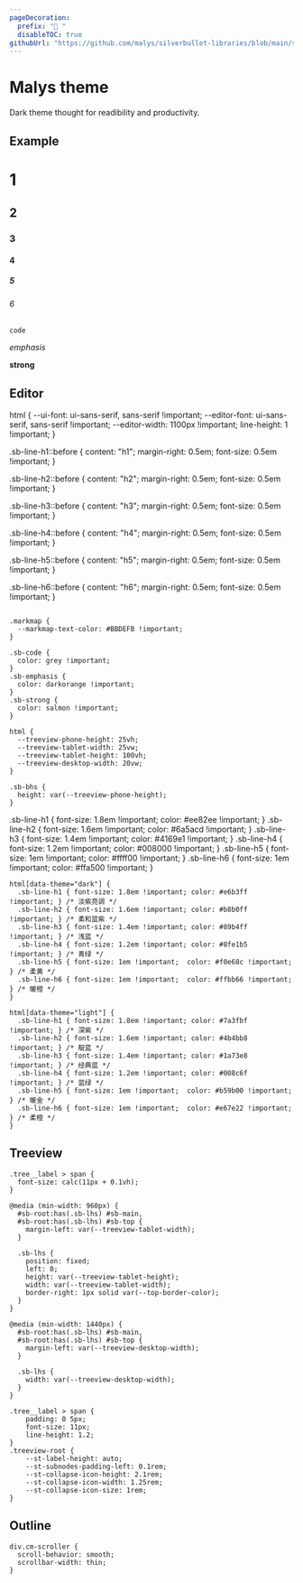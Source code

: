 ```yaml
---
pageDecoration:
  prefix: "🎄 "
  disableTOC: true
githubUrl: "https://github.com/malys/silverbullet-libraries/blob/main/src/Theme/theme-malys.md"
---
```


# Malys theme

Dark theme thought for readibility and productivity.

## Example
# 1 
## 2
### 3
#### 4
##### 5
###### 6

`code`

*emphasis*

**strong**

## Editor

html {
  --ui-font: ui-sans-serif, sans-serif !important;
  --editor-font: ui-sans-serif, sans-serif !important;
  --editor-width: 1100px !important;
  line-height: 1 !important;
}

.sb-line-h1::before {
  content: "h1";
  margin-right: 0.5em;
  font-size: 0.5em !important;
}

.sb-line-h2::before {
  content: "h2";
  margin-right: 0.5em;
  font-size: 0.5em !important;
}

.sb-line-h3::before {
  content: "h3";
  margin-right: 0.5em;
  font-size: 0.5em !important;
}

.sb-line-h4::before {
  content: "h4";
  margin-right: 0.5em;
  font-size: 0.5em !important;
}

.sb-line-h5::before {
  content: "h5";
  margin-right: 0.5em;
  font-size: 0.5em !important;
}

.sb-line-h6::before {
  content: "h6";
  margin-right: 0.5em;
  font-size: 0.5em !important;
}

```space-style

.markmap {
  --markmap-text-color: #BBDEFB !important;
}

.sb-code {
  color: grey !important;
}
.sb-emphasis {
  color: darkorange !important;
}
.sb-strong {
  color: salmon !important;
}

html {
  --treeview-phone-height: 25vh;
  --treeview-tablet-width: 25vw;
  --treeview-tablet-height: 100vh;
  --treeview-desktop-width: 20vw; 
}

.sb-bhs {
  height: var(--treeview-phone-height);
}
```

.sb-line-h1 {
  font-size: 1.8em !important;
  color: #ee82ee !important;
}
.sb-line-h2 {
  font-size: 1.6em !important;
  color: #6a5acd !important;
}
.sb-line-h3 {
   font-size: 1.4em !important;
  color: #4169e1 !important;
}
.sb-line-h4 {
  font-size: 1.2em !important;
  color: #008000 !important;
}
.sb-line-h5 {
  font-size: 1em !important;
  color: #ffff00 !important;
}
.sb-line-h6 {
  font-size: 1em !important;
  color: #ffa500 !important;
}

```space-style
html[data-theme="dark"] {
  .sb-line-h1 { font-size: 1.8em !important; color: #e6b3ff !important; } /* 淡紫亮调 */
  .sb-line-h2 { font-size: 1.6em !important; color: #b8b0ff !important; } /* 柔和蓝紫 */
  .sb-line-h3 { font-size: 1.4em !important; color: #89b4ff !important; } /* 浅蓝 */
  .sb-line-h4 { font-size: 1.2em !important; color: #8fe1b5 !important; } /* 青绿 */
  .sb-line-h5 { font-size: 1em !important;  color: #f0e68c !important; } /* 柔黄 */
  .sb-line-h6 { font-size: 1em !important;  color: #ffbb66 !important; } /* 暖橙 */
}

html[data-theme="light"] {
  .sb-line-h1 { font-size: 1.8em !important; color: #7a3fbf !important; } /* 深紫 */
  .sb-line-h2 { font-size: 1.6em !important; color: #4b4bb8 !important; } /* 靛蓝 */
  .sb-line-h3 { font-size: 1.4em !important; color: #1a73e8 !important; } /* 经典蓝 */
  .sb-line-h4 { font-size: 1.2em !important; color: #008c6f !important; } /* 蓝绿 */
  .sb-line-h5 { font-size: 1em !important;  color: #b59b00 !important; } /* 暖金 */
  .sb-line-h6 { font-size: 1em !important;  color: #e67e22 !important; } /* 柔橙 */
}

```

## Treeview
```
.tree__label > span {
  font-size: calc(11px + 0.1vh);
}

@media (min-width: 960px) {
  #sb-root:has(.sb-lhs) #sb-main,
  #sb-root:has(.sb-lhs) #sb-top {
    margin-left: var(--treeview-tablet-width);
  }

  .sb-lhs {
    position: fixed;
    left: 0;
    height: var(--treeview-tablet-height);
    width: var(--treeview-tablet-width);
    border-right: 1px solid var(--top-border-color);
  }
}

@media (min-width: 1440px) {
  #sb-root:has(.sb-lhs) #sb-main,
  #sb-root:has(.sb-lhs) #sb-top {
    margin-left: var(--treeview-desktop-width);
  }

  .sb-lhs {
    width: var(--treeview-desktop-width);
  }
}
```

```
.tree__label > span {
    padding: 0 5px;
    font-size: 11px;
    line-height: 1.2;
}
.treeview-root {
    --st-label-height: auto;
    --st-subnodes-padding-left: 0.1rem;
    --st-collapse-icon-height: 2.1rem;
    --st-collapse-icon-width: 1.25rem;
    --st-collapse-icon-size: 1rem;
}
```

## Outline

```space-style
div.cm-scroller {
  scroll-behavior: smooth;
  scrollbar-width: thin;
}
```
